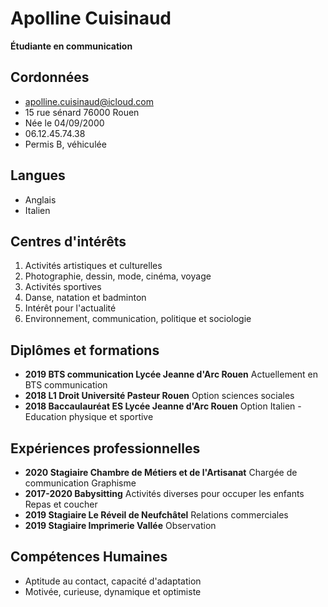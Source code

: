 # Apolline Cuisinaud
**Étudiante en communication**

## Cordonnées
* apolline.cuisinaud@icloud.com
* 15 rue sénard 76000 Rouen
* Née le 04/09/2000
* 06.12.45.74.38
* Permis B, véhiculée

## Langues
* Anglais
* Italien

## Centres d'intérêts
1. Activités artistiques et culturelles
  1. Photographie, dessin, mode, cinéma, voyage
1. Activités sportives
  1. Danse, natation et badminton
1. Intérêt pour l'actualité
  1. Environnement, communication, politique et sociologie

## Diplômes et formations
* **2019 BTS communication Lycée Jeanne d'Arc Rouen**
Actuellement en BTS communication
* **2018 L1 Droit Université Pasteur Rouen**
Option sciences sociales
* **2018 Baccaulauréat ES Lycée Jeanne d'Arc Rouen**
Option Italien - Education physique et sportive

## Expériences professionnelles
* **2020 Stagiaire Chambre de Métiers et de l'Artisanat**
Chargée de communication
Graphisme
* **2017-2020 Babysitting**
Activités diverses pour occuper les enfants
Repas et coucher
* **2019 Stagiaire Le Réveil de Neufchâtel**
Relations commerciales
* **2019 Stagiaire Imprimerie Vallée**
Observation

## Compétences Humaines
* Aptitude au contact, capacité d'adaptation
* Motivée, curieuse, dynamique et optimiste
